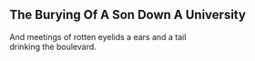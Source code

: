 The Burying Of A Son Down A University
--------------------------------------
And meetings of rotten eyelids a ears and a tail  
drinking the boulevard.  
